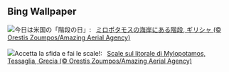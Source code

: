 ## Bing Wallpaper
![](https://www.bing.com/th?id=OHR.MilopotamosStairs_JA-JP2627387814_UHD.jpg&w=1000)今日は米国の「階段の日」:&nbsp;&ensp;[ミロポタモスの海岸にある階段, ギリシャ (© Orestis Zoumpos/Amazing Aerial Agency)](https://www.bing.com/th?id=OHR.MilopotamosStairs_JA-JP2627387814_UHD.jpg)
<br><br/>
![](https://www.bing.com/th?id=OHR.MilopotamosStairs_IT-IT8276211075_UHD.jpg&w=1000)Accetta la sfida e fai le scale!:&nbsp;&ensp;[Scale sul litorale di Mylopotamos, Tessaglia, Grecia (© Orestis Zoumpos/Amazing Aerial Agency)](https://www.bing.com/th?id=OHR.MilopotamosStairs_IT-IT8276211075_UHD.jpg)
<br><br/>
